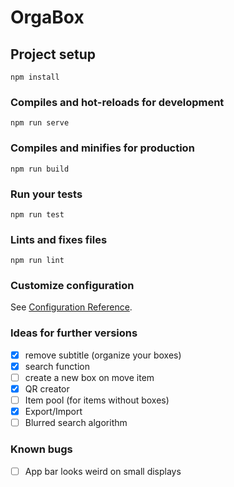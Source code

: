 # OrgaBox

## Project setup
```
npm install
```

### Compiles and hot-reloads for development
```
npm run serve
```

### Compiles and minifies for production
```
npm run build
```

### Run your tests
```
npm run test
```

### Lints and fixes files
```
npm run lint
```

### Customize configuration
See [Configuration Reference](https://cli.vuejs.org/config/).


### Ideas for further versions

- [x] remove subtitle (organize your boxes)
- [x] search function
- [ ] create a new box on move item
- [x] QR creator
- [ ] Item pool (for items without boxes)
- [x] Export/Import
- [ ] Blurred search algorithm

### Known bugs

- [ ] App bar looks weird on small displays

